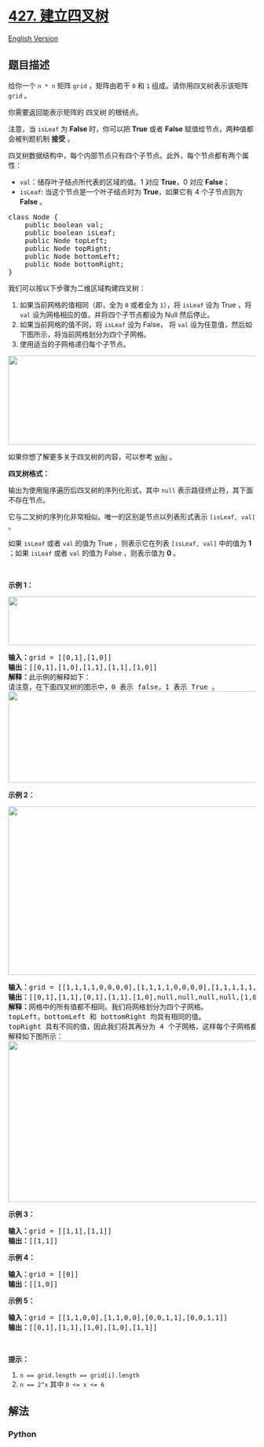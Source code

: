 # [427. 建立四叉树](https://leetcode-cn.com/problems/construct-quad-tree)

[English Version](/leetcode/0400-0499/0427.Construct%20Quad%20Tree/README_EN.md)

## 题目描述

<!-- 这里写题目描述 -->

<p>给你一个 <code>n * n</code> 矩阵 <code>grid</code> ，矩阵由若干 <code>0</code> 和 <code>1</code> 组成。请你用四叉树表示该矩阵 <code>grid</code> 。</p>

<p>你需要返回能表示矩阵的 四叉树 的根结点。</p>

<p>注意，当 <code>isLeaf</code> 为 <strong>False </strong>时，你可以把 <strong>True</strong> 或者 <strong>False</strong> 赋值给节点，两种值都会被判题机制 <strong>接受</strong> 。</p>

<p>四叉树数据结构中，每个内部节点只有四个子节点。此外，每个节点都有两个属性：</p>

<ul>
	<li><code>val</code>：储存叶子结点所代表的区域的值。1 对应 <strong>True</strong>，0 对应 <strong>False</strong>；</li>
	<li><code>isLeaf</code>: 当这个节点是一个叶子结点时为 <strong>True</strong>，如果它有 4 个子节点则为 <strong>False</strong> 。</li>
</ul>

<pre>class Node {
    public boolean val;
&nbsp; &nbsp; public boolean isLeaf;
&nbsp; &nbsp; public Node topLeft;
&nbsp; &nbsp; public Node topRight;
&nbsp; &nbsp; public Node bottomLeft;
&nbsp; &nbsp; public Node bottomRight;
}</pre>

<p>我们可以按以下步骤为二维区域构建四叉树：</p>

<ol>
	<li>如果当前网格的值相同（即，全为 <code>0</code> 或者全为 <code>1</code>），将 <code>isLeaf</code> 设为 True ，将 <code>val</code> 设为网格相应的值，并将四个子节点都设为 Null 然后停止。</li>
	<li>如果当前网格的值不同，将 <code>isLeaf</code> 设为 False， 将 <code>val</code> 设为任意值，然后如下图所示，将当前网格划分为四个子网格。</li>
	<li>使用适当的子网格递归每个子节点。</li>
</ol>

<p><img alt="" src="https://assets.leetcode.com/uploads/2020/02/11/new_top.png" style="height: 181px; width: 777px;"></p>

<p>如果你想了解更多关于四叉树的内容，可以参考 <a href="https://en.wikipedia.org/wiki/Quadtree">wiki</a> 。</p>

<p><strong>四叉树格式：</strong></p>

<p>输出为使用层序遍历后四叉树的序列化形式，其中 <code>null</code> 表示路径终止符，其下面不存在节点。</p>

<p>它与二叉树的序列化非常相似。唯一的区别是节点以列表形式表示 <code>[isLeaf, val]</code> 。</p>

<p>如果 <code>isLeaf</code> 或者 <code>val</code> 的值为 True ，则表示它在列表&nbsp;<code>[isLeaf, val]</code> 中的值为 <strong>1</strong> ；如果 <code>isLeaf</code> 或者 <code>val</code> 的值为 False ，则表示值为 <strong>0 </strong>。</p>

<p>&nbsp;</p>

<p><strong>示例 1：</strong></p>

<p><img alt="" src="https://assets.leetcode.com/uploads/2020/02/11/grid1.png" style="height: 99px; width: 777px;"></p>

<pre><strong>输入：</strong>grid = [[0,1],[1,0]]
<strong>输出：</strong>[[0,1],[1,0],[1,1],[1,1],[1,0]]
<strong>解释：</strong>此示例的解释如下：
请注意，在下面四叉树的图示中，0 表示 false，1 表示 True 。
<img alt="" src="https://assets.leetcode.com/uploads/2020/02/12/e1tree.png" style="height: 186px; width: 777px;">
</pre>

<p><strong>示例 2：</strong></p>

<p><img alt="" src="https://assets.leetcode.com/uploads/2020/02/12/e2mat.png" style="height: 343px; width: 777px;"></p>

<pre><strong>输入：</strong>grid = [[1,1,1,1,0,0,0,0],[1,1,1,1,0,0,0,0],[1,1,1,1,1,1,1,1],[1,1,1,1,1,1,1,1],[1,1,1,1,0,0,0,0],[1,1,1,1,0,0,0,0],[1,1,1,1,0,0,0,0],[1,1,1,1,0,0,0,0]]
<strong>输出：</strong>[[0,1],[1,1],[0,1],[1,1],[1,0],null,null,null,null,[1,0],[1,0],[1,1],[1,1]]
<strong>解释：</strong>网格中的所有值都不相同。我们将网格划分为四个子网格。
topLeft，bottomLeft 和 bottomRight 均具有相同的值。
topRight 具有不同的值，因此我们将其再分为 4 个子网格，这样每个子网格都具有相同的值。
解释如下图所示：
<img alt="" src="https://assets.leetcode.com/uploads/2020/02/12/e2tree.png" style="height: 328px; width: 777px;">
</pre>

<p><strong>示例 3：</strong></p>

<pre><strong>输入：</strong>grid = [[1,1],[1,1]]
<strong>输出：</strong>[[1,1]]
</pre>

<p><strong>示例 4：</strong></p>

<pre><strong>输入：</strong>grid = [[0]]
<strong>输出：</strong>[[1,0]]
</pre>

<p><strong>示例 5：</strong></p>

<pre><strong>输入：</strong>grid = [[1,1,0,0],[1,1,0,0],[0,0,1,1],[0,0,1,1]]
<strong>输出：</strong>[[0,1],[1,1],[1,0],[1,0],[1,1]]
</pre>

<p>&nbsp;</p>

<p><strong>提示：</strong></p>

<ol>
	<li><code>n == grid.length == grid[i].length</code></li>
	<li><code>n == 2^x</code> 其中 <code>0 &lt;= x &lt;= 6</code></li>
</ol>


## 解法

<!-- 这里可写通用的实现逻辑 -->

<!-- tabs:start -->

### **Python**

<!-- 这里可写当前语言的特殊实现逻辑 -->

```python

```

<!-- tabs:end -->
